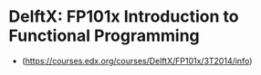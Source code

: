 # DelftX: FP101x Introduction to Functional Programming
* (https://courses.edx.org/courses/DelftX/FP101x/3T2014/info)
